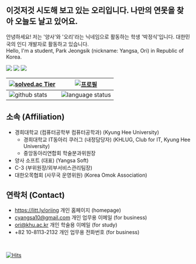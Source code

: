 ## 이것저것 시도해 보고 있는 오리입니다. 나만의 연못을 찾아 오늘도 날고 있어요.
안녕하세요! 저는 '양사'와 '오리'라는 닉네임으로 활동하는 학생 '박정식'입니다. 대한민국의 인디 개발자로 활동하고 있습니다.<br>
Hello, I'm a student, Park Jeongsik (nickname: Yangsa, Ori) in Republic of Korea.

<a href="https://blog.naver.com/oriisme/" target="_blank"><img src="https://img.shields.io/badge/Blog-FF9900?style=flat-square&logo=GitHub%20Sponsors&logoColor=white"/></a>
<a href="https://www.instagram.com/park_quation/" target="_blank"><img src="https://img.shields.io/badge/instagram-E4405F?style=flat-square&logo=Instagram&logoColor=white"/></a>
<a href="https://sat0317.notion.site/Park-Jeongsik-4bacba30e91d42a5932ae999c645524e" target="_blank"><img src="https://img.shields.io/badge/Portfolio-1F8ACB?style=flat-square&logoColor=white"/></a><br>

| [![solved.ac Tier](http://mazassumnida.wtf/api/v2/generate_badge?boj=sat0317)](https://solved.ac/sat0317) | [![프로필](http://mazandi.herokuapp.com/api?handle=sat0317)]([https://https://solved.ac/sat0317) |
| ------------- | ------------- |
| <img align="center" src="https://github-readme-stats.vercel.app/api?username=oriing&show_icons=true&theme=buefy&hide_border=true&count_private=true" alt="github stats" /> |<img align="center" src="https://github-readme-stats.vercel.app/api/top-langs/?username=oriing&layout=compact&theme=buefy&hide_border=true&langs_count=6" alt="language status"/> |

## 소속 (Affiliation)
* 경희대학교 (컴퓨터공학부 컴퓨터공학과) (Kyung Hee University)
  * 경희대학교 IT동아리 쿠러그 (내정담당자) (KHLUG, Club for IT, Kyung Hee University)
  * 중앙동아리연합회 학술분과위원장
* 양사 소프트 (대표) (Yangsa Soft)
* C-3 (부위원장/외부서비스관리팀장)
* 대한오목협회 (사무국 운영위원) (Korea Omok Association)



## 연락처 (Contact)
* https://litt.ly/oriing 개인 홈페이지 (homepage)
* cyangsa10@gmail.com 개인 업무용 이메일 (for business)
* ori@khu.ac.kr 개인 학술용 이메일 (for study)
* +82 10-8113-2132 개인 업무용 전화번호 (for business)

<br>

[![Hits](https://hits.seeyoufarm.com/api/count/incr/badge.svg?url=https%3A%2F%2Fgithub.com%2Foriing&count_bg=%2379C83D&title_bg=%23555555&icon=&icon_color=%23E7E7E7&title=hits&edge_flat=false)](https://hits.seeyoufarm.com)
